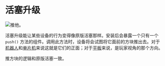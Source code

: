 # 活塞升级

![推他。](oredict:opencomputers:pistonUpgrade)

活塞升级能让某些设备的行为变得像原版活塞那样。安装后会暴露一个只有一个 `push()` 方法的组件。调用此方法时，设备将会试图将它面前的方块推出去。对于[机器人](../block/robot.md)和[单片机](../block/microcontroller.md)来说这就是它们的正面；对于[平板](tablet.md)来说，是玩家视角的那个方向。

推方块的逻辑和原版活塞一致。
